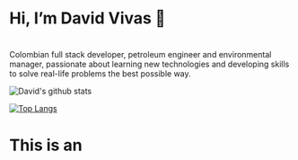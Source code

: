 
# Hi, I’m David Vivas 👋<h1>   
  
Colombian full stack developer, petroleum engineer and environmental manager, passionate about learning new technologies and developing skills to solve real-life problems the best possible way.

![David's github stats](https://github-readme-stats.vercel.app/api?username=Davidohiv7) 
  
[![Top Langs](https://github-readme-stats.vercel.app/api/top-langs/?username=Davidohiv7)](https://github.com/anuraghazra/github-readme-stats)
  


# This is an <h1> 

